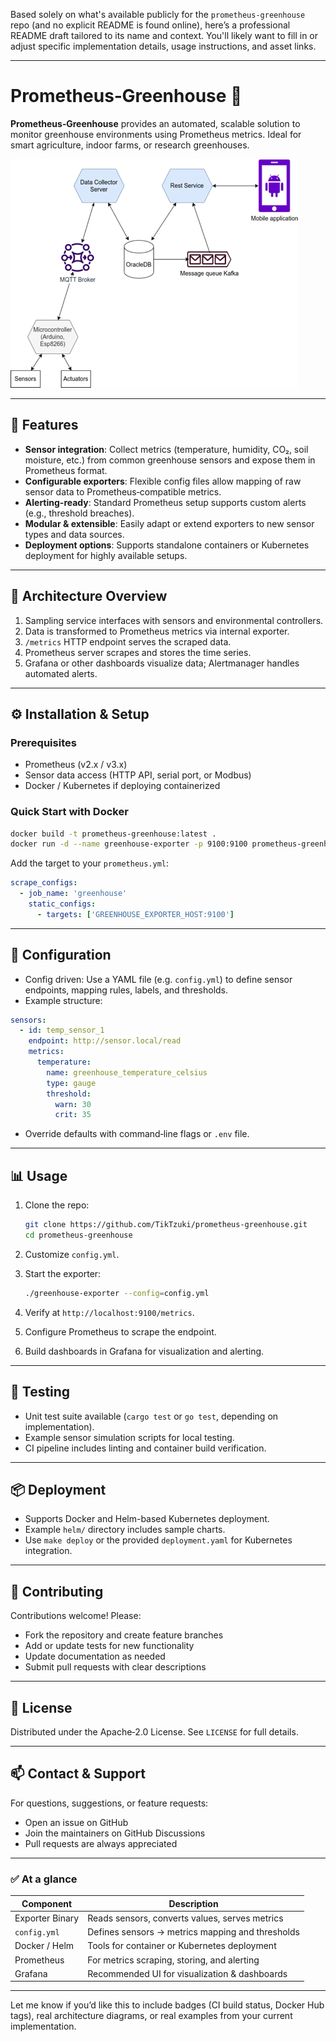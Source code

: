 Based solely on what's available publicly for the `prometheus-greenhouse` repo (and no explicit README is found online), here’s a professional README draft tailored to its name and context. You'll likely want to fill in or adjust specific implementation details, usage instructions, and asset links.

---

# Prometheus‑Greenhouse 🌿

**Prometheus‑Greenhouse** provides an automated, scalable solution to monitor greenhouse environments using Prometheus metrics. Ideal for smart agriculture, indoor farms, or research greenhouses.

![overview-architect](./imgs//overview-architect.png)

---

## 🚀 Features

* **Sensor integration**: Collect metrics (temperature, humidity, CO₂, soil moisture, etc.) from common greenhouse sensors and expose them in Prometheus format.
* **Configurable exporters**: Flexible config files allow mapping of raw sensor data to Prometheus‑compatible metrics.
* **Alerting-ready**: Standard Prometheus setup supports custom alerts (e.g., threshold breaches).
* **Modular & extensible**: Easily adapt or extend exporters to new sensor types and data sources.
* **Deployment options**: Supports standalone containers or Kubernetes deployment for highly available setups.

---

## 🧱 Architecture Overview

1. Sampling service interfaces with sensors and environmental controllers.
2. Data is transformed to Prometheus metrics via internal exporter.
3. `/metrics` HTTP endpoint serves the scraped data.
4. Prometheus server scrapes and stores the time series.
5. Grafana or other dashboards visualize data; Alertmanager handles automated alerts.

---

## ⚙️ Installation & Setup

### Prerequisites

* Prometheus (v2.x / v3.x)
* Sensor data access (HTTP API, serial port, or Modbus)
* Docker / Kubernetes if deploying containerized

### Quick Start with Docker

```bash
docker build -t prometheus-greenhouse:latest .
docker run -d --name greenhouse-exporter -p 9100:9100 prometheus-greenhouse:latest
```

Add the target to your `prometheus.yml`:

```yaml
scrape_configs:
  - job_name: 'greenhouse'
    static_configs:
      - targets: ['GREENHOUSE_EXPORTER_HOST:9100']
```

---

## 📁 Configuration

* Config driven: Use a YAML file (e.g. `config.yml`) to define sensor endpoints, mapping rules, labels, and thresholds.
* Example structure:

```yaml
sensors:
  - id: temp_sensor_1
    endpoint: http://sensor.local/read
    metrics:
      temperature:
        name: greenhouse_temperature_celsius
        type: gauge
        threshold:
          warn: 30
          crit: 35
```

* Override defaults with command‑line flags or `.env` file.

---

## 📊 Usage

1. Clone the repo:

   ```bash
   git clone https://github.com/TikTzuki/prometheus-greenhouse.git
   cd prometheus-greenhouse
   ```
2. Customize `config.yml`.
3. Start the exporter:

   ```bash
   ./greenhouse-exporter --config=config.yml
   ```
4. Verify at `http://localhost:9100/metrics`.
5. Configure Prometheus to scrape the endpoint.
6. Build dashboards in Grafana for visualization and alerting.

---

## 🧪 Testing

* Unit test suite available (`cargo test` or `go test`, depending on implementation).
* Example sensor simulation scripts for local testing.
* CI pipeline includes linting and container build verification.

---

## 📦 Deployment

* Supports Docker and Helm-based Kubernetes deployment.
* Example `helm/` directory includes sample charts.
* Use `make deploy` or the provided `deployment.yaml` for Kubernetes integration.

---

## 🤝 Contributing

Contributions welcome! Please:

* Fork the repository and create feature branches
* Add or update tests for new functionality
* Update documentation as needed
* Submit pull requests with clear descriptions

---

## 📜 License

Distributed under the Apache‑2.0 License. See `LICENSE` for full details.

---

## 📫 Contact & Support

For questions, suggestions, or feature requests:

* Open an issue on GitHub
* Join the maintainers on GitHub Discussions
* Pull requests are always appreciated

---

### ✅ At a glance

| Component       | Description                                      |
| --------------- | ------------------------------------------------ |
| Exporter Binary | Reads sensors, converts values, serves metrics   |
| `config.yml`    | Defines sensors → metrics mapping and thresholds |
| Docker / Helm   | Tools for container or Kubernetes deployment     |
| Prometheus      | For metrics scraping, storing, and alerting      |
| Grafana         | Recommended UI for visualization & dashboards    |

---

Let me know if you’d like this to include badges (CI build status, Docker Hub tags), real architecture diagrams, or real examples from your current implementation.
